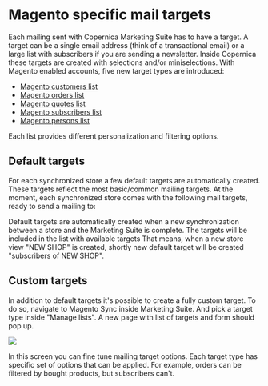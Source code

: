 # Magento specific mail targets

Each mailing sent with Copernica Marketing Suite has to have a target. A target can 
be a single email address (think of a transactional email) or a large list with 
subscribers if you are sending a newsletter. Inside Copernica these targets are 
created with selections and/or miniselections. With Magento enabled accounts, five
new target types are introduced: 


- [Magento customers list](copernica-docs:MarketingSuite/magento-integration/targets/customers)
- [Magento orders list](copernica-docs:MarketingSuite/magento-integration/targets/orders)
- [Magento quotes list](copernica-docs:MarketingSuite/magento-integration/targets/quotes)
- [Magento subscribers list](copernica-docs:MarketingSuite/magento-integration/targets/subscribers)
- [Magento persons list](copernica-docs:MarketingSuite/magento-integration/targets/persons)

Each list provides different personalization and filtering options. 

## Default targets

For each synchronized store a few default targets are automatically created. These 
targets reflect the most basic/common mailing targets. At the moment, each synchronized
store comes with the following mail targets, ready to send a mailing to: 


Default targets are automatically created when a new synchronization between a store
and the Marketing Suite is complete. The targets will be included in the list with available
targets
That means, when a new store view "NEW SHOP" is created, shortly new default 
target will be created "subscribers of NEW SHOP".

## Custom targets 

In addition to default targets it's possible to create a fully custom target. 
To do so, navigate to Magento Sync inside Marketing Suite. And pick a target 
type inside "Manage lists". A new page with list of targets and form should 
pop up.

![](copernica-docs:MarketingSuite/images/magento-filter-page.png)

In this screen you can fine tune mailing target options. Each target type has 
specific set of options that can be applied. For example, orders can be filtered 
by bought products, but subscribers can't.
